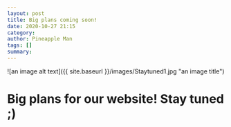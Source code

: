 ```yaml
---
layout: post
title: Big plans coming soon! 
date: 2020-10-27 21:15
category: 
author: Pineapple Man
tags: []
summary: 
---
```


![an image alt text]({{ site.baseurl }}/images/Staytuned1.jpg "an image title")

# Big plans for our website! Stay tuned ;) 